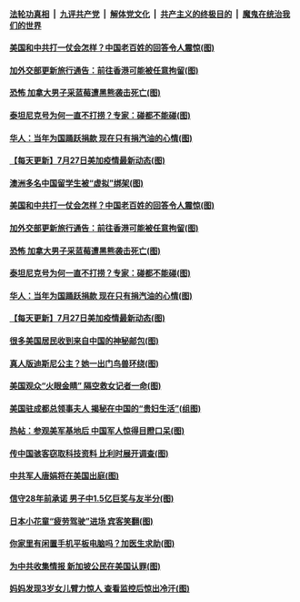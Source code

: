 ####  [法轮功真相](../../../../basic/blob/master/README.md?t=07281102) &nbsp;|&nbsp; [九评共产党](../../../../9ping.md/blob/master/README.md?t=07281102) &nbsp;|&nbsp; [解体党文化](../../../../jtdwh.md/blob/master/README.md?t=07281102)  &nbsp;|&nbsp; [共产主义的终极目的](../../../../gczydzjmd.md/blob/master/README.md?t=07281102) &nbsp;|&nbsp; [魔鬼在统治我们的世界](../../../../mgztzwmdsj.md/blob/master/README.md?t=07281102) 

#### [美国和中共打一仗会怎样？中国老百姓的回答令人震惊(图)](../pages/p3/941083.md?t=07281102) 

#### [加外交部更新旅行通告：前往香港可能被任意拘留(图)](../pages/p3/941084.md?t=07281102) 

#### [恐怖 加拿大男子采蓝莓遭黑熊袭击死亡(图)](../pages/p3/941081.md?t=07281102) 

#### [泰坦尼克号为何一直不打捞？专家：碰都不能碰(图)](../pages/p3/941080.md?t=07281102) 

#### [华人：当年为国踊跃捐款 现在只有捐汽油的心情(图)](../pages/p3/941045.md?t=07281102) 

#### [【每天更新】7月27日美加疫情最新动态(图)](../pages/p3/938379.md?t=07281102) 

#### [澳洲多名中国留学生被“虚拟”绑架(图)](../pages/p3/941090.md?t=07281102) 

#### [美国和中共打一仗会怎样？中国老百姓的回答令人震惊(图)](../pages/p3/941083.md?t=07281102) 

#### [加外交部更新旅行通告：前往香港可能被任意拘留(图)](../pages/p3/941084.md?t=07281102) 

#### [恐怖 加拿大男子采蓝莓遭黑熊袭击死亡(图)](../pages/p3/941081.md?t=07281102) 

#### [泰坦尼克号为何一直不打捞？专家：碰都不能碰(图)](../pages/p3/941080.md?t=07281102) 

#### [华人：当年为国踊跃捐款 现在只有捐汽油的心情(图)](../pages/p3/941045.md?t=07281102) 

#### [【每天更新】7月27日美加疫情最新动态(图)](../pages/p3/938379.md?t=07281102) 

#### [很多美国居民收到来自中国的神秘邮包(图)](../pages/p3/940988.md?t=07281102) 

#### [真人版迪斯尼公主？她一出门鸟兽环绕(图)](../pages/p3/940757.md?t=07281102) 

#### [美国观众“火眼金睛” 隔空救女记者一命(图)](../pages/p3/940881.md?t=07281102) 

#### [美国驻成都总领事夫人 揭秘在中国的“贵妇生活”(组图)](../pages/p3/940897.md?t=07281102) 

#### [热帖：参观美军基地后 中国军人惊得目瞪口呆(图)](../pages/p3/940899.md?t=07281102) 

#### [传中国骇客窃取科技资料 比利时展开调查(图)](../pages/p3/940898.md?t=07281102) 

#### [中共军人唐娟将在美国出庭(图)](../pages/p3/940892.md?t=07281102) 

#### [信守28年前承诺 男子中1.5亿巨奖与友半分(图)](../pages/p3/940753.md?t=07281102) 

#### [日本小花童“疲劳驾驶”进场 宾客笑翻(图)](../pages/p3/940748.md?t=07281102) 


#### [你家里有闲置手机平板电脑吗？加医生求助(图)](../pages/p3/940787.md?t=07281102) 

#### [为中共收集情报 新加坡公民在美国认罪(图)](../pages/p3/940768.md?t=07281102) 

#### [妈妈发现3岁女儿臂力惊人 查看监控后惊出冷汗(图)](../pages/p3/940763.md?t=07281102) 


